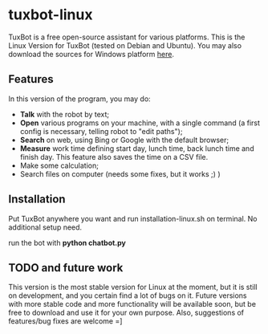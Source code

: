 # tuxbot-linux

TuxBot is a free open-source assistant for various platforms. This is the Linux Version for TuxBot (tested on Debian and Ubuntu).
You may also download the sources for Windows platform [here](https://github.com/eduardogc/tuxbot-windows).

## Features
In this version of the program, you may do:
* **Talk** with the robot by text;
* **Open** various programs on your machine, with a single command (a first config is necessary, telling robot to "edit paths");
* **Search** on web, using Bing or Google with the default browser;
* **Measure** work time defining start day, lunch time, back lunch time and finish day. This feature also saves the time on a CSV file.
* Make some calculation;
* Search files on computer (needs some fixes, but it works ;) )

## Installation

Put TuxBot anywhere you want and run installation-linux.sh on terminal. No additional setup need.

run the bot with **python chatbot.py**

## TODO and future work

This version is the most stable version for Linux at the moment, but it is still on development, and you certain find
a lot of bugs on it. Future versions with more stable code and more functionality will be available soon, but be free to
download and use it for your own purpose. Also, suggestions of features/bug fixes are welcome =]
